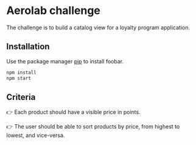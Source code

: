 # Aerolab challenge

The challenge is to build a catalog view for a loyalty program application.

## Installation

Use the package manager [pip](https://pip.pypa.io/en/stable/) to install foobar.

```bash
npm install
npm start
```

## Criteria

:point_right: Each product should have a visible price in points.

:point_right: The user should be able to sort products by price, from highest to lowest, and vice-versa.
